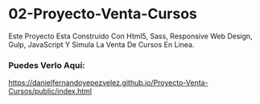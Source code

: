 # 02-Proyecto-Venta-Cursos
Este Proyecto Esta Construido Con Html5, Sass, Responsive Web Design, Gulp, JavaScript Y Simula La Venta De Cursos En Linea. 

### Puedes Verlo Aquí:
https://danielfernandoyepezvelez.github.io/Proyecto-Venta-Cursos/public/index.html
